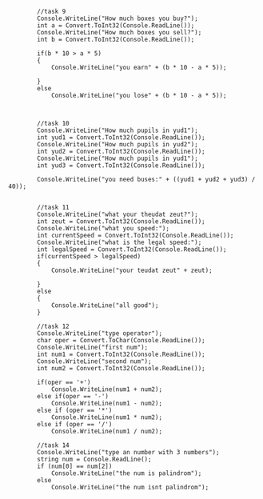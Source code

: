             //task 9
            Console.WriteLine("How much boxes you buy?");
            int a = Convert.ToInt32(Console.ReadLine());
            Console.WriteLine("How much boxes you sell?");
            int b = Convert.ToInt32(Console.ReadLine());

            if(b * 10 > a * 5)
            {
                Console.WriteLine("you earn" + (b * 10 - a * 5));

            }
            else
                Console.WriteLine("you lose" + (b * 10 - a * 5));



            //task 10
            Console.WriteLine("How much pupils in yud1");
            int yud1 = Convert.ToInt32(Console.ReadLine());
            Console.WriteLine("How much pupils in yud2");
            int yud2 = Convert.ToInt32(Console.ReadLine()); 
            Console.WriteLine("How much pupils in yud1");
            int yud3 = Convert.ToInt32(Console.ReadLine());

            Console.WriteLine("you need buses:" + ((yud1 + yud2 + yud3) / 40));


            //task 11
            Console.WriteLine("what your theudat zeut?");
            int zeut = Convert.ToInt32(Console.ReadLine());
            Console.WriteLine("what you speed:");
            int currentSpeed = Convert.ToInt32(Console.ReadLine());
            Console.WriteLine("what is the legal speed:");
            int legalSpeed = Convert.ToInt32(Console.ReadLine());
            if(currentSpeed > legalSpeed)
            {
                Console.WriteLine("your teudat zeut" + zeut);

            }
            else
            {
                Console.WriteLine("all good");
            }

            //task 12
            Console.WriteLine("type operator");
            char oper = Convert.ToChar(Console.ReadLine());
            Console.WriteLine("first num");
            int num1 = Convert.ToInt32(Console.ReadLine());
            Console.WriteLine("second num");
            int num2 = Convert.ToInt32(Console.ReadLine());

            if(oper == '+')
                Console.WriteLine(num1 + num2);
            else if(oper == '-')
                Console.WriteLine(num1 - num2);
            else if (oper == '*')
                Console.WriteLine(num1 * num2);
            else if (oper == '/')
                Console.WriteLine(num1 / num2);

            //task 14   
            Console.WriteLine("type an number with 3 numbers");
            string num = Console.ReadLine();
            if (num[0] == num[2])
                Console.WriteLine("the num is palindrom");
            else
                Console.WriteLine("the num isnt palindrom");
